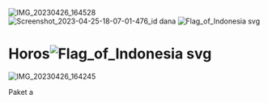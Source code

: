 ![IMG_20230426_164528](https://user-images.githubusercontent.com/130748953/234541536-d015b7fc-f34c-4fed-b9fa-d2ec8f2638a2.png)
![Screenshot_2023-04-25-18-07-01-476_id dana](https://user-images.githubusercontent.com/130748953/234484117-2c9a0102-c219-402e-8145-d503fcb33c48.jpg)
![Flag_of_Indonesia svg](https://user-images.githubusercontent.com/130748953/234484200-d80dbc99-f78e-48b0-b214-98e072754f82.png)
# Horos![Flag_of_Indonesia svg](https://user-images.githubusercontent.com/130748953/234536306-025395a2-bb57-4ab1-abd9-29e0d7037c61.png)
![IMG_20230426_164245](https://user-images.githubusercontent.com/130748953/234537208-2dd74ea4-3c64-4838-ac6c-ed1b8a676d17.png)

Paket
a
